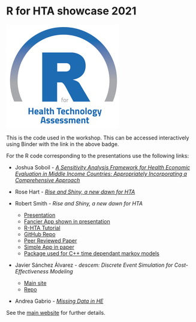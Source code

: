 # R for HTA showcase 2021

<!---
![](https://img.shields.io/github/stars/r-hta/R-for-HTA-showcase-2021?style=social)
![](https://img.shields.io/github/watchers/r-hta/R-for-HTA-showcase-2021?style=social)
![](https://img.shields.io/twitter/url?style=social&url=https%3A%2F%2Fr-hta.org%2Fevents%2Fworkshop%2F2021%2F)
[![Binder](https://mybinder.org/badge_logo.svg)](https://mybinder.org/v2/gh/n8thangreen/AF-Simplified-R/master?urlpath=rstudio)
-->

![](R_for_HTA_logo.png)

This is the code used in the workshop.
This can be accessed interactively using Binder with the link in the above badge.

For the R code corresponding to the presentations use the following links:

- Joshua Soboil - [_A Sensitivity Analysis Framework for Health Economic Evaluation in Middle Income Countries: Appropriately Incorporating a Comprehensive Approach_](https://github.com/jSoboil/Dissertation)

- Rose Hart - [_Rise and Shiny, a new dawn for HTA_](https://github.com/rhart1/Shiny-Briggs-HIV-model---R-in-HTA-showcase-2021/)

- Robert Smith - _Rise and Shiny, a new dawn for HTA_
  * [Presentation](https://github.com/RobertASmith/talks/blob/master/R-HTA%20Rise%20%26%20Shiny%20RS.pdf)
  * [Fancier App shown in presentation](https://darkpeakanalytics.shinyapps.io/sadm-mk2/)
  * [R-HTA Tutorial](https://r-hta.org/tutorial/markov_models_shiny/)
  * [GitHub Repo](https://github.com/RobertASmith/healthecon_shiny)
  * [Peer Reviewed Paper](https://wellcomeopenresearch.org/articles/5-69)
  * [Simple App in paper](https://robertasmith.shinyapps.io/sick_sicker/)
  * [Package used for C++ time dependant markov models](https://github.com/RobertASmith/darkpeak)

- Javier Sánchez Álvarez - _descem: Discrete Event Simulation for Cost-Effectiveness Modeling_
  * [Main site](https://roche.github.io/Global-HTA-Evidence-Open/Rpackages/descem/docs/articles/example_eBC.html)
  * [Repo](https://github.com/Roche/Global-HTA-Evidence-Open)

- Andrea Gabrio - [_Missing Data in HE_](https://github.com/AnGabrio/Talks/tree/master/RHTA_2021)


See the [main website](https://r-hta.org/events/workshop/2021/) for further details.

